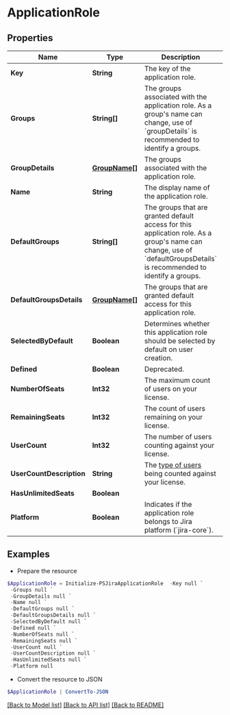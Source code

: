 # ApplicationRole
## Properties

Name | Type | Description | Notes
------------ | ------------- | ------------- | -------------
**Key** | **String** | The key of the application role. | [optional] 
**Groups** | **String[]** | The groups associated with the application role. As a group&#39;s name can change, use of &#x60;groupDetails&#x60; is recommended to identify a groups. | [optional] 
**GroupDetails** | [**GroupName[]**](GroupName.md) | The groups associated with the application role. | [optional] 
**Name** | **String** | The display name of the application role. | [optional] 
**DefaultGroups** | **String[]** | The groups that are granted default access for this application role. As a group&#39;s name can change, use of &#x60;defaultGroupsDetails&#x60; is recommended to identify a groups. | [optional] 
**DefaultGroupsDetails** | [**GroupName[]**](GroupName.md) | The groups that are granted default access for this application role. | [optional] 
**SelectedByDefault** | **Boolean** | Determines whether this application role should be selected by default on user creation. | [optional] 
**Defined** | **Boolean** | Deprecated. | [optional] 
**NumberOfSeats** | **Int32** | The maximum count of users on your license. | [optional] 
**RemainingSeats** | **Int32** | The count of users remaining on your license. | [optional] 
**UserCount** | **Int32** | The number of users counting against your license. | [optional] 
**UserCountDescription** | **String** | The [type of users](https://confluence.atlassian.com/x/lRW3Ng) being counted against your license. | [optional] 
**HasUnlimitedSeats** | **Boolean** |  | [optional] 
**Platform** | **Boolean** | Indicates if the application role belongs to Jira platform (&#x60;jira-core&#x60;). | [optional] 

## Examples

- Prepare the resource
```powershell
$ApplicationRole = Initialize-PSJiraApplicationRole  -Key null `
 -Groups null `
 -GroupDetails null `
 -Name null `
 -DefaultGroups null `
 -DefaultGroupsDetails null `
 -SelectedByDefault null `
 -Defined null `
 -NumberOfSeats null `
 -RemainingSeats null `
 -UserCount null `
 -UserCountDescription null `
 -HasUnlimitedSeats null `
 -Platform null
```

- Convert the resource to JSON
```powershell
$ApplicationRole | ConvertTo-JSON
```

[[Back to Model list]](../README.md#documentation-for-models) [[Back to API list]](../README.md#documentation-for-api-endpoints) [[Back to README]](../README.md)

